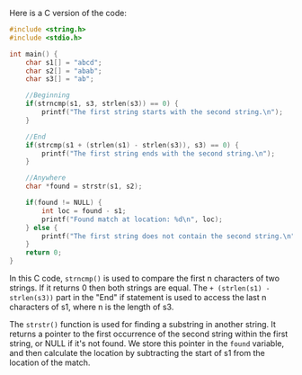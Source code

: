 Here is a C version of the code:

```C
#include <string.h>
#include <stdio.h>

int main() {
    char s1[] = "abcd";
    char s2[] = "abab";
    char s3[] = "ab";

    //Beginning
    if(strncmp(s1, s3, strlen(s3)) == 0) {
        printf("The first string starts with the second string.\n");
    }

    //End
    if(strcmp(s1 + (strlen(s1) - strlen(s3)), s3) == 0) {
        printf("The first string ends with the second string.\n");
    }

    //Anywhere
    char *found = strstr(s1, s2);

    if(found != NULL) {
        int loc = found - s1;
        printf("Found match at location: %d\n", loc);
    } else {
        printf("The first string does not contain the second string.\n");
    }
    return 0;
}
```

In this C code, `strncmp()` is used to compare the first n characters of two strings. If it returns 0 then both strings are equal. The `+ (strlen(s1) - strlen(s3))` part in the "End" if statement is used to access the last n characters of s1, where n is the length of s3.

The `strstr()` function is used for finding a substring in another string. It returns a pointer to the first occurrence of the second string within the first string, or NULL if it's not found. We store this pointer in the `found` variable, and then calculate the location by subtracting the start of s1 from the location of the match.
